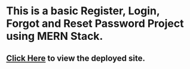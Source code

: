 # This is a basic Register, Login, Forgot and Reset Password Project using MERN Stack.

## [Click Here](https://forgot-password-fullstack-aravind.netlify.app/) to view the deployed site.
